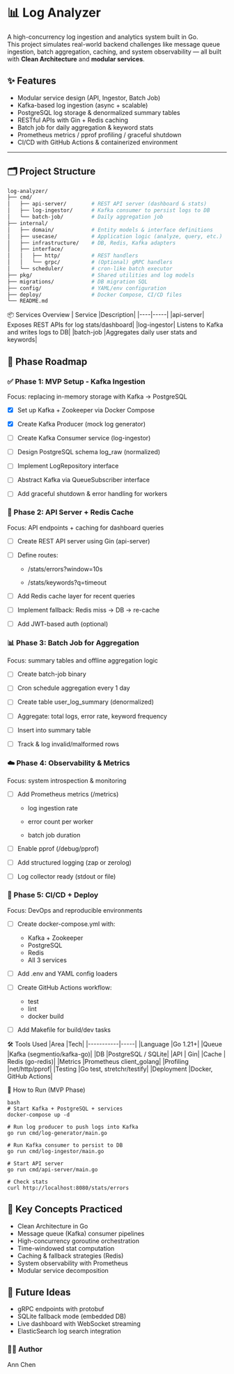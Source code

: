 # 📊 Log Analyzer 

A high-concurrency log ingestion and analytics system built in Go.  
This project simulates real-world backend challenges like message queue ingestion, batch aggregation, caching, and system observability — all built with **Clean Architecture** and **modular services**.


## ✨ Features

- Modular service design (API, Ingestor, Batch Job)
- Kafka-based log ingestion (async + scalable)
- PostgreSQL log storage & denormalized summary tables
- RESTful APIs with Gin + Redis caching
- Batch job for daily aggregation & keyword stats
- Prometheus metrics / pprof profiling / graceful shutdown
- CI/CD with GitHub Actions & containerized environment

---

## 🗂 Project Structure

```bash
log-analyzer/
├── cmd/
│   ├── api-server/        # REST API server (dashboard & stats)
│   ├── log-ingestor/      # Kafka consumer to persist logs to DB
│   └── batch-job/         # Daily aggregation job
├── internal/
│   ├── domain/            # Entity models & interface definitions
│   ├── usecase/           # Application logic (analyze, query, etc.)
│   ├── infrastructure/    # DB, Redis, Kafka adapters
│   ├── interface/         
│   │   ├── http/          # REST handlers
│   │   └── grpc/          # (Optional) gRPC handlers
│   └── scheduler/         # cron-like batch executor
├── pkg/                   # Shared utilities and log models
├── migrations/            # DB migration SQL
├── config/                # YAML/env configuration
├── deploy/                # Docker Compose, CI/CD files
└── README.md
```

📦 Services Overview
| Service	|Description|
|----|-----|
|api-server|	Exposes REST APIs for log stats/dashboard|
|log-ingestor|	Listens to Kafka and writes logs to DB|
|batch-job	|Aggregates daily user stats and keywords|

## 🧩 Phase Roadmap
### ✅ Phase 1: MVP Setup - Kafka Ingestion
Focus: replacing in-memory storage with Kafka → PostgreSQL

- [x] Set up Kafka + Zookeeper via Docker Compose

- [x] Create Kafka Producer (mock log generator)

- [ ] Create Kafka Consumer service (log-ingestor)

- [ ] Design PostgreSQL schema log_raw (normalized)

- [ ] Implement LogRepository interface

- [ ] Abstract Kafka via QueueSubscriber interface

- [ ] Add graceful shutdown & error handling for workers

### 🚀 Phase 2: API Server + Redis Cache
Focus: API endpoints + caching for dashboard queries

- [ ] Create REST API server using Gin (api-server)

- [ ] Define routes:

    - /stats/errors?window=10s

    - /stats/keywords?q=timeout

- [ ] Add Redis cache layer for recent queries

- [ ] Implement fallback: Redis miss → DB → re-cache

- [ ] Add JWT-based auth (optional)

### 📊 Phase 3: Batch Job for Aggregation
Focus: summary tables and offline aggregation logic

- [ ] Create batch-job binary

- [ ] Cron schedule aggregation every 1 day

- [ ] Create table user_log_summary (denormalized)

- [ ] Aggregate: total logs, error rate, keyword frequency

- [ ] Insert into summary table

- [ ] Track & log invalid/malformed rows

### ☁️ Phase 4: Observability & Metrics
Focus: system introspection & monitoring

- [ ] Add Prometheus metrics (/metrics)

    - log ingestion rate

    - error count per worker

    - batch job duration

- [ ] Enable pprof (/debug/pprof)

- [ ] Add structured logging (zap or zerolog)

- [ ] Log collector ready (stdout or file)

### 🔁 Phase 5: CI/CD + Deploy
Focus: DevOps and reproducible environments

- [ ] Create docker-compose.yml with:
    - Kafka + Zookeeper
    - PostgreSQL
    - Redis
    - All 3 services

- [ ] Add .env and YAML config loaders

- [ ] Create GitHub Actions workflow:
    - test
    - lint
    - docker build
- [ ] Add Makefile for build/dev tasks

🛠 Tools Used
|Area	    |Tech|
|-----------|-----|
|Language	|Go 1.21+|
|Queue	    |Kafka (segmentio/kafka-go)|
|DB	        |PostgreSQL / SQLite|
|API        |	Gin|
|Cache      |	Redis (go-redis)|
|Metrics	|Prometheus client_golang|
|Profiling	|net/http/pprof|
|Testing	|Go test, stretchr/testify|
|Deployment	|Docker, GitHub Actions|

📌 How to Run (MVP Phase)
```
bash
# Start Kafka + PostgreSQL + services
docker-compose up -d

# Run log producer to push logs into Kafka
go run cmd/log-generator/main.go

# Run Kafka consumer to persist to DB
go run cmd/log-ingestor/main.go

# Start API server
go run cmd/api-server/main.go

# Check stats
curl http://localhost:8080/stats/errors
```
## 🧠 Key Concepts Practiced
- Clean Architecture in Go
- Message queue (Kafka) consumer pipelines
- High-concurrency goroutine orchestration
- Time-windowed stat computation
- Caching & fallback strategies (Redis)
- System observability with Prometheus
- Modular service decomposition

## 🧪 Future Ideas
- gRPC endpoints with protobuf
- SQLite fallback mode (embedded DB)
- Live dashboard with WebSocket streaming
- ElasticSearch log search integration

### 🧑‍💻 Author
Ann Chen